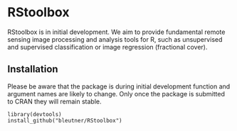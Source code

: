 # RStoolbox

RStoolbox is in initial development. We aim to provide fundamental remote sensing image processing and 
analysis tools for R, such as unsupervised and supervised classification or image regression (fractional cover).

## Installation
Please be aware that the package is during initial development function and argument names are likely to change.
Only once the package is submitted to CRAN they will remain stable.

    library(devtools)
    install_github("bleutner/RStoolbox")